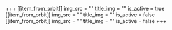+++
[[item_from_orbit]]
img_src = ""
title_img = ""
is_active = true
[[item_from_orbit]]
img_src = ""
title_img = ""
is_active = false
[[item_from_orbit]]
img_src = ""
title_img = ""
is_active = false
+++